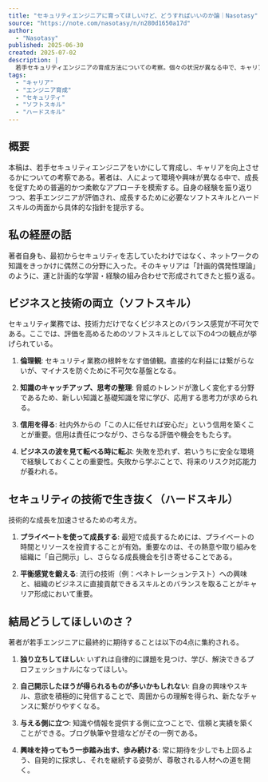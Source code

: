 ```yaml
---
title: "セキュリティエンジニアに育ってほしいけど、どうすればいいのか論｜Nasotasy"
source: "https://note.com/nasotasy/n/n280d1650a17d"
author:
  - "Nasotasy"
published: 2025-06-30
created: 2025-07-02
description: |
  若手セキュリティエンジニアの育成方法についての考察。個々の状況が異なる中で、キャリア、スキル、給与を向上させるために、彼らが成長するための普遍的かつ柔軟なアプローチを模索します。
tags:
  - "キャリア"
  - "エンジニア育成"
  - "セキュリティ"
  - "ソフトスキル"
  - "ハードスキル"
---
```

## 概要

本稿は、若手セキュリティエンジニアをいかにして育成し、キャリアを向上させるかについての考察である。著者は、人によって環境や興味が異なる中で、成長を促すための普遍的かつ柔軟なアプローチを模索する。自身の経験を振り返りつつ、若手エンジニアが評価され、成長するために必要なソフトスキルとハードスキルの両面から具体的な指針を提示する。

## 私の経歴の話

著者自身も、最初からセキュリティを志していたわけではなく、ネットワークの知識をきっかけに偶然この分野に入った。そのキャリアは「計画的偶発性理論」のように、運と計画的な学習・経験の組み合わせで形成されてきたと振り返る。

## ビジネスと技術の両立（ソフトスキル）

セキュリティ業務では、技術力だけでなくビジネスとのバランス感覚が不可欠である。ここでは、評価を高めるためのソフトスキルとして以下の4つの観点が挙げられている。

1. **倫理観**:
    セキュリティ業務の根幹をなす価値観。直接的な利益には繋がらないが、マイナスを防ぐために不可欠な基盤となる。

2. **知識のキャッチアップ、思考の整理**:
    脅威のトレンドが激しく変化する分野であるため、新しい知識と基礎知識を常に学び、応用する思考力が求められる。

3. **信用を得る**:
    社内外からの「この人に任せれば安心だ」という信用を築くことが重要。信用は責任につながり、さらなる評価や機会をもたらす。

4. **ビジネスの波を見て転べる時に転ぶ**:
    失敗を恐れず、若いうちに安全な環境で経験しておくことの重要性。失敗から学ぶことで、将来のリスク対応能力が養われる。

## セキュリティの技術で生き抜く（ハードスキル）

技術的な成長を加速させるための考え方。

1. **プライベートを使って成長する**:
    最短で成長するためには、プライベートの時間とリソースを投資することが有効。重要なのは、その熱意や取り組みを組織に「自己開示」し、さらなる成長機会を引き寄せることである。

2. **平衡感覚を鍛える**:
    流行の技術（例：ペネトレーションテスト）への興味と、組織のビジネスに直接貢献できるスキルとのバランスを取ることがキャリア形成において重要。

## 結局どうしてほしいのさ？

著者が若手エンジニアに最終的に期待することは以下の4点に集約される。

1. **独り立ちしてほしい**:
    いずれは自律的に課題を見つけ、学び、解決できるプロフェッショナルになってほしい。

2. **自己開示したほうが得られるものが多いかもしれない**:
    自身の興味やスキル、意欲を積極的に発信することで、周囲からの理解を得られ、新たなチャンスに繋がりやすくなる。

3. **与える側に立つ**:
    知識や情報を提供する側に立つことで、信頼と実績を築くことができる。ブログ執筆や登壇などがその一例である。

4. **興味を持ってもう一歩踏み出す、歩み続ける**:
    常に期待を少しでも上回るよう、自発的に探求し、それを継続する姿勢が、尊敬される人材への道を開く。

